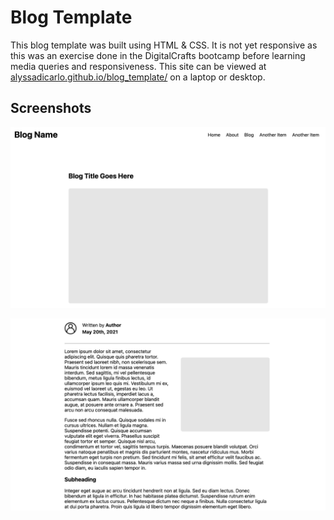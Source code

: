 # Blog Template

This blog template was built using HTML & CSS. It is not yet responsive as this was an exercise done in the DigitalCrafts bootcamp before learning media queries and responsiveness. This site can be viewed at [alyssadicarlo.github.io/blog_template/](https://alyssadicarlo.github.io/blog_template/) on a laptop or desktop.

## Screenshots

![screenshot 1](https://github.com/alyssadicarlo/blog_template/blob/main/screenshot_1.png)

![screenshot 2](https://github.com/alyssadicarlo/blog_template/blob/main/screenshot_2.png)
